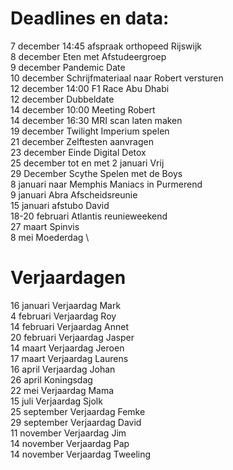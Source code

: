 # Deadlines en data:
7 december 14:45 afspraak orthopeed Rijswijk \
8 december Eten met Afstudeergroep \
9 december Pandemic Date \
10 december Schrijfmateriaal naar Robert versturen \
12 december 14:00 F1 Race Abu Dhabi \
12 december Dubbeldate \
14 december 10:00 Meeting Robert \
14 december 16:30 MRI scan laten maken \
19 december Twilight Imperium spelen \
21 december Zelftesten aanvragen \
23 december Einde Digital Detox \
25 december tot en met 2 januari Vrij \
29 December Scythe Spelen met de Boys \
8  januari naar Memphis Maniacs in Purmerend \
9  januari Abra Afscheidsreunie \
15 januari afstubo David \
18-20 februari Atlantis reunieweekend \
27 maart Spinvis \
8 mei Moederdag \


# Verjaardagen
16 januari Verjaardag Mark \
4  februari Verjaardag Roy \
14 februari Verjaardag Annet \
20 februari Verjaardag Jasper \
14 maart Verjaardag Jeroen \
17 maart Verjaardag Laurens \
16 april Verjaardag Johan \
26 april Koningsdag \
22 mei Verjaardag Mama \
15 juli Verjaardag Sjolk \
25 september Verjaardag Femke \
29 september Verjaardag David \
11 november Verjaardag Jim \
14 november Verjaardag Pap \
14 november Verjaardag Tweeling
